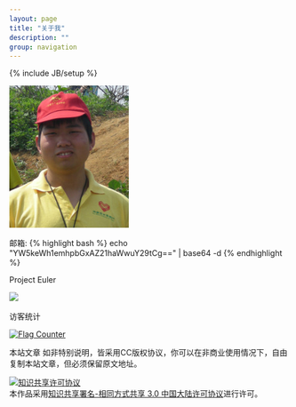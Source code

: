 ```yaml
---
layout: page
title: "关于我"
description: ""
group: navigation
---
```

{% include JB/setup %}

![me](./me.png)

邮箱: 
{% highlight bash %}
    echo "YW5keWh1emhpbGxAZ21haWwuY29tCg==" | base64 -d
{% endhighlight %}

<!--
年龄：
 <script> 
    var currentDate = Date()
    var splitCurrDate = currentDate.split(' ')
    var age = splitCurrDate[3] - 1993
    document.write(age)
 </script> 
 -->

Project Euler 

![](http://projecteuler.net/profile/andyhuzhill.png)

访客统计

<a href="http://info.flagcounter.com/IRZ6"><img
src="http://s08.flagcounter.com/count/IRZ6/bg_FFFFFF/txt_000000/border_5D1DCC/columns_3/maxflags_200/viewers_0/labels_0/pageviews_0/flags_0/"
alt="Flag Counter" border="0"></a>

本站文章 如非特别说明，皆采用CC版权协议，你可以在非商业使用情况下，自由复制本站文章，但必须保留原文地址。

<a rel="license" href="http://creativecommons.org/licenses/by/3.0/cn/"><img
alt="知识共享许可协议" style="border-width:0"
src="http://i.creativecommons.org/l/by-sa/3.0/80x15.png" /></a><br
/>本作品采用<a rel="license"
href="http://creativecommons.org/licenses/by/3.0/cn/">知识共享署名-相同方式共享
3.0 中国大陆许可协议</a>进行许可。
